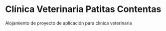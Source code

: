 # Clínica Veterinaria Patitas Contentas
Alojamiento de proyecto de aplicación para clínica veterinaria
